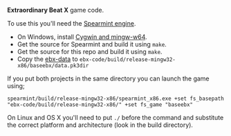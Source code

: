 **Extraordinary Beat X** game code.

To use this you'll need the [Spearmint engine](https://github.com/zturtleman/spearmint).

  * On Windows, install [Cygwin and mingw-w64](https://github.com/zturtleman/spearmint/wiki/Compiling#windows).
  * Get the source for Spearmint and build it using `make`.
  * Get the source for this repo and build it using `make`.
  * Copy the [ebx-data](https://github.com/Extraordinary-Beat-X/ebx-data) to `ebx-code/build/release-mingw32-x86/baseebx/data.pk3dir`

If you put both projects in the same directory you can launch the game using;

    spearmint/build/release-mingw32-x86/spearmint_x86.exe +set fs_basepath "ebx-code/build/release-mingw32-x86/" +set fs_game "baseebx"

On Linux and OS X you'll need to put `./` before the command and substitute the correct platform and architecture (look in the build directory).

